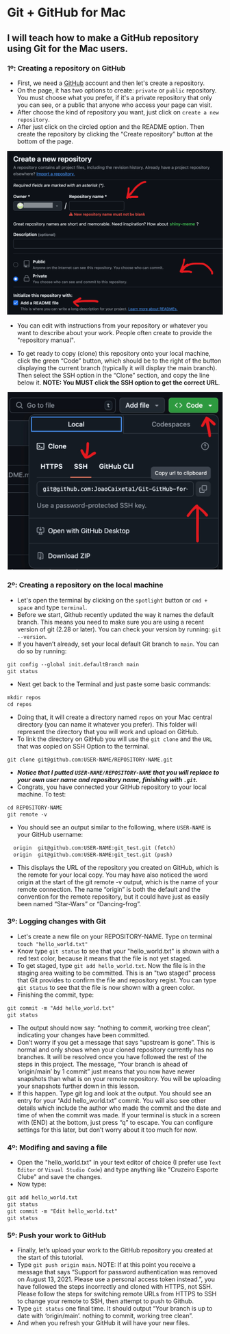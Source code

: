 # Git + GitHub for Mac

## I will teach how to make a GitHub repository using Git for the Mac users.

### 1º: Creating a repository on GitHub
* First, we need a [GitHub](https://github.com/) account and then let's create a repository.
* On the page, it has two options to create: `private` or `public` repository. You must choose what you prefer, if it's a private repository that only you can see, or a public that anyone who access your page can visit.
* After choose the kind of repository you want, just click on `create a new repository`.
* After just click on the circled option and the README option. Then create the repository by clicking the “Create repository” button at the bottom of the page.

![GitHub Repository](/images/repository.png)

* You can edit with instructions from your repository or whatever you want to describe about your work. People often create to provide the "repository manual".
  
* To get ready to copy (clone) this repository onto your local machine, click the green “Code” button, which should be to the right of the button displaying the current branch (typically it will display the main branch). Then select the SSH option in the “Clone” section, and copy the line below it. **NOTE: You MUST click the SSH option to get the correct URL**.

![Clone](/images/clone.jpg)

### 2º: Creating a repository on the local machine

* Let's open the terminal by clicking on the `spotlight` button or `cmd + space`  and type `terminal`.
* Before we start, Github recently updated the way it names the default branch. This means you need to make sure you are using a recent version of git (2.28 or later). You can check your version by running: `git --version`.
* If you haven’t already, set your local default Git branch to `main`. You can do so by running:
```
git config --global init.defaultBranch main
git status
```
* Next get back to the Terminal and just paste some basic commands:
```
mkdir repos
cd repos
```
* Doing that, it will create a directory named `repos` on your Mac central directory (you can name it whatever you prefer). This folder will represent the directory that you will work and upload on GitHub.
* To link the directory on GitHub you will use the `git clone` and the `URL` that was copied on SSH Option to the terminal.
```
git clone git@github.com:USER-NAME/REPOSITORY-NAME.git
```
* ***Notice that I putted `USER-NAME/REPOSITORY-NAME` that you will replace to your own user name and repository name, finishing with `.git`.***
* Congrats, you have connected your GitHub repository to your local machine. To test:
```
cd REPOSITORY-NAME
git remote -v
```
* You should see an output similar to the following, where `USER-NAME` is your GitHub username:
```
  origin  git@github.com:USER-NAME:git_test.git (fetch)
  origin  git@github.com:USER-NAME:git_test.git (push) 
```
* This displays the URL of the repository you created on GitHub, which is the remote for your local copy. You may have also noticed the word origin at the start of the git remote -v output, which is the name of your remote connection. The name “origin” is both the default and the convention for the remote repository, but it could have just as easily been named “Star-Wars” or “Dancing-frog”.

### 3º: Logging changes with Git

* Let's create a new file on your REPOSITORY-NAME. Type on terminal `touch "hello_world.txt"`
* Know type `git status` to see that your "hello_world.txt" is shown with a red text color, because it means that the file is not yet staged.
* To get staged, type `git add hello_world.txt`. Now the file is in the staging area waiting to be committed. This is an "two staged" process that Git provides to confirm the file and repository regist. You can type `git status` to see that the file is now shown with a green color.
* Finishing the commit, type:
```
git commit -m "Add hello_world.txt"
git status
```
* The output should now say: “nothing to commit, working tree clean”, indicating your changes have been committed.
* Don’t worry if you get a message that says “upstream is gone”. This is normal and only shows when your cloned repository currently has no branches. It will be resolved once you have followed the rest of the steps in this project. The message, “Your branch is ahead of ‘origin/main’ by 1 commit” just means that you now have newer snapshots than what is on your remote repository. You will be uploading your snapshots further down in this lesson.
* If this happen. Type git log and look at the output. You should see an entry for your “Add hello_world.txt” commit. You will also see other details which include the author who made the commit and the date and time of when the commit was made. If your terminal is stuck in a screen with (END) at the bottom, just press “q” to escape. You can configure settings for this later, but don’t worry about it too much for now.

### 4º: Modifing and saving a file

* Open the "hello_world.txt" in your text editor of choice (I prefer use `Text Editor` or `Visual Studio Code`) and type anything like "Cruzeiro Esporte Clube" and save the changes.
* Now type:
```
git add hello_world.txt
git status
git commit -m "Edit hello_world.txt"
git status
```

### 5º: Push your work to GitHub

* Finally, let’s upload your work to the GitHub repository you created at the start of this tutorial.
* Type `git push origin main`. NOTE: If at this point you receive a message that says “Support for password authentication was removed on August 13, 2021. Please use a personal access token instead.”, you have followed the steps incorrectly and cloned with HTTPS, not SSH. Please follow the steps for switching remote URLs from HTTPS to SSH to change your remote to SSH, then attempt to push to Github.
* Type `git status` one final time. It should output “Your branch is up to date with ‘origin/main’. nothing to commit, working tree clean”.
* And when you refresh your GitHub it will have your new files.
